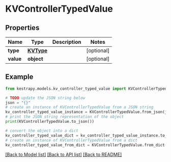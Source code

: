 # KVControllerTypedValue


## Properties

Name | Type | Description | Notes
------------ | ------------- | ------------- | -------------
**type** | [**KVType**](KVType.md) |  | [optional] 
**value** | **object** |  | [optional] 

## Example

```python
from kestrapy.models.kv_controller_typed_value import KVControllerTypedValue

# TODO update the JSON string below
json = "{}"
# create an instance of KVControllerTypedValue from a JSON string
kv_controller_typed_value_instance = KVControllerTypedValue.from_json(json)
# print the JSON string representation of the object
print(KVControllerTypedValue.to_json())

# convert the object into a dict
kv_controller_typed_value_dict = kv_controller_typed_value_instance.to_dict()
# create an instance of KVControllerTypedValue from a dict
kv_controller_typed_value_from_dict = KVControllerTypedValue.from_dict(kv_controller_typed_value_dict)
```
[[Back to Model list]](../README.md#documentation-for-models) [[Back to API list]](../README.md#documentation-for-api-endpoints) [[Back to README]](../README.md)


